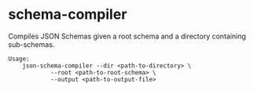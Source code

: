 # schema-compiler

Compiles JSON Schemas given a root schema and a directory containing
sub-schemas.

```
Usage:
    json-schema-compiler --dir <path-to-directory> \
            --root <path-to-root-schema> \
            --output <path-to-output-file>
```
